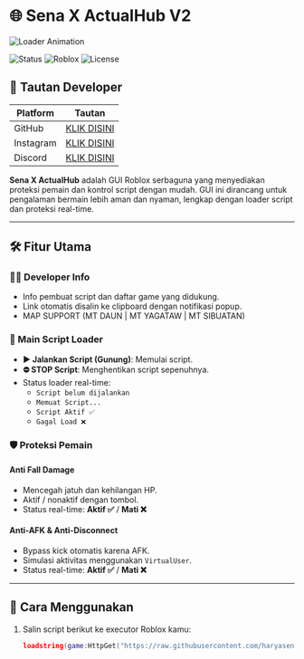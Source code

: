 # 🌐 Sena X ActualHub V2

![Loader Animation](https://media1.giphy.com/media/v1.Y2lkPTZjMDliOTUycWk0bWJwMjYwZXMyM3oyNjRrNjN4NDAzb3piamRkY2ZyMnFnNW5pNSZlcD12MV9pbnRlcm5hbF9naWZfYnlfaWQmY3Q9Zw/78XCFBGOlS6keY1Bil/giphy.gif)

![Status](https://img.shields.io/badge/Status-Active-green)
![Roblox](https://img.shields.io/badge/Game-Roblox-blue)
![License](https://img.shields.io/badge/License-Non--Commercial-orange)

## 🔗 Tautan Developer
| Platform   | Tautan                                           |
|------------|-------------------------------------------------|
| GitHub     | [KLIK DISINI](https://github.com/haryasenahendriansyah) |
| Instagram  | [KLIK DISINI](https://instagram.com/haryaseriansyah) |
| Discord    | [KLIK DISINI](https://discord.gg/AtbU3EWjwy) |

**Sena X ActualHub** adalah GUI Roblox serbaguna yang menyediakan proteksi pemain dan kontrol script dengan mudah. GUI ini dirancang untuk pengalaman bermain lebih aman dan nyaman, lengkap dengan loader script dan proteksi real-time.

---

## 🛠️ Fitur Utama

### 👨‍💻 Developer Info
- Info pembuat script dan daftar game yang didukung.  
- Link otomatis disalin ke clipboard dengan notifikasi popup.
- MAP SUPPORT (MT DAUN | MT YAGATAW | MT SIBUATAN)

### 🗻 Main Script Loader
- **▶️ Jalankan Script (Gunung)**: Memulai script.  
- **⛔ STOP Script**: Menghentikan script sepenuhnya.  
- Status loader real-time:
  - `Script belum dijalankan`  
  - `Memuat Script...`  
  - `Script Aktif ✅`  
  - `Gagal Load ❌`  

### 🛡️ Proteksi Pemain
#### Anti Fall Damage
- Mencegah jatuh dan kehilangan HP.  
- Aktif / nonaktif dengan tombol.  
- Status real-time: **Aktif ✅** / **Mati ❌**  

#### Anti-AFK & Anti-Disconnect
- Bypass kick otomatis karena AFK.  
- Simulasi aktivitas menggunakan `VirtualUser`.  
- Status real-time: **Aktif ✅** / **Mati ❌**  

---

## 🚀 Cara Menggunakan
1. Salin script berikut ke executor Roblox kamu:
   ```lua
   loadstring(game:HttpGet("https://raw.githubusercontent.com/haryasenahendriansyah/ScriptV2/refs/heads/main/SenaXActualHubV2"))()

